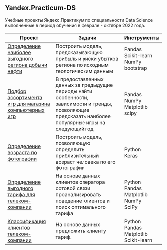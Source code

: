 ## Yandex.Practicum-DS
Учебные проекты Яндекс.Практикум по специальности Data Science выполненные в период обучения в феврале - октябре 2022 года.



|Проект | Задачи | Инструменты |
|----------------|---------------|-------------|
|[Определение наиболее выгодного региона добычи нефти](oil) |Построить модель, предсказывающую прибыль и риски убытков региона по исходным геологическим данным |Pandas <br /> Scikit-learn <br /> NumPy <br/> bootstrap |
|[Подбор ассортимента игр для магазина компьютерных игр](games) |В предоставленных данных за предыдущие периоды найти особенности, зависимости и тренды, позволяющие предсказать наиболее популярные игры на следующий год |Pandas<br/>NumPy<br/>Matplotlib<br/>scipy|
|[Определение возраста по фотографии](computer_vision) |Построить модель, позволяющую определить приблизительный возраст человека по его фотографии|Python<br/>Keras<br/>|
|[Определение выгодного тарифа для телеком-компании](mobile_tariff) |На основе данных клиентов оператора сотовой связи проанализировать поведение клиентов и поиск оптимального тарифа|Python<br/>Pandas<br/>Matplotlib<br/>NumPy<br/>SciPy|
|[Классификация клиентов телеком-компании](telecom)|На основе данных предложить клиенту тариф.|Python<br/>Pandas<br/>Matplotlib<br/>Scikit-learn|









[oil]: (https://github.com/evgen8323/Yandex.Practicum-DS/tree/main/oil)
[games]: (https://github.com/evgen8323/Yandex.Practicum-DS/tree/main/games)
[computer_vision]: (https://github.com/evgen8323/Yandex.Practicum-DS/tree/main/computer_vision)
[mobile_tariff]: (https://github.com/evgen8323/Yandex.Practicum-DS/tree/main/mobile_tariff)
[telecom]: (https://github.com/evgen8323/Yandex.Practicum-DS/tree/main/telecom)
